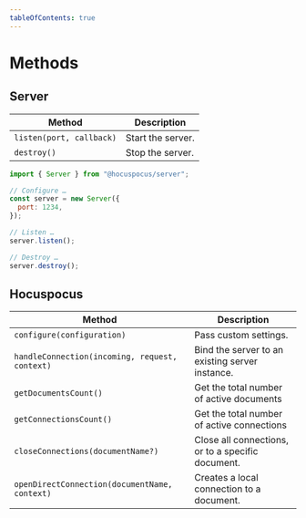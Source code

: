 ```yaml
---
tableOfContents: true
---
```


# Methods

## Server

| Method                   | Description                                       |
|--------------------------|---------------------------------------------------|
| `listen(port, callback)` | Start the server.                                 |
| `destroy()`              | Stop the server.                                  |

```js
import { Server } from "@hocuspocus/server";

// Configure …
const server = new Server({
  port: 1234,
});

// Listen …
server.listen();

// Destroy …
server.destroy();
```

## Hocuspocus

| Method                                         | Description                                       |
|------------------------------------------------|---------------------------------------------------|
| `configure(configuration)`                     | Pass custom settings.                             |
| `handleConnection(incoming, request, context)` | Bind the server to an existing server instance.   |
| `getDocumentsCount()`                          | Get the total number of active documents          |
| `getConnectionsCount()`                        | Get the total number of active connections        |
| `closeConnections(documentName?)`              | Close all connections, or to a specific document. |
| `openDirectConnection(documentName, context)`  | Creates a local connection to a document.         |
